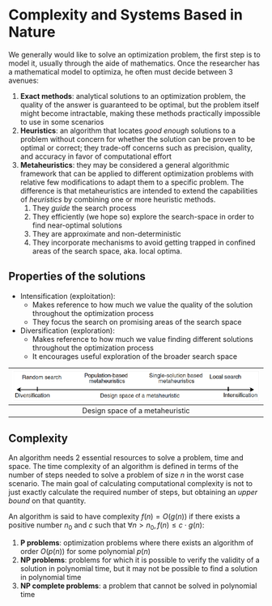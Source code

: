 # Complexity and Systems Based in Nature

We generally would like to solve an optimization problem, the first step is to model it, usually through the aide of mathematics. Once the researcher has a mathematical model to optimiza, he often must decide between 3 avenues:

1. **Exact methods**: analytical solutions to an optimization problem, the quality of the answer is guaranteed to be optimal, but the problem itself might become intractable, making these methods practically impossible to use in some scenarios
2. **Heuristics**: an algorithm that locates _good enough_ solutions to a problem without concern for whether the solution can be proven to be optimal or correct; they trade-off concerns such as precision, quality, and accuracy in favor of computational effort
3. **Metaheuristics**: they may be considered a general algorithmic framework that can be applied to different optimization problems with relative few modifications to adapt them to a specific problem. The difference is that metaheuristics are intended to extend the capabilities of _heuristics_ by combining one or more heuristic methods.
   1. They _guide_ the search process
   2. They efficiently (we hope so) explore the search-space in order to find near-optimal solutions
   3. They are approximate and non-deterministic
   4. They incorporate mechanisms to avoid getting trapped in confined areas of the search space, aka. local optima.

## Properties of the solutions

- Intensification (exploitation):
  - Makes reference to how much we value the quality of the solution throughout the optimization process
  - They focus the search on promising areas of the search space
- Diversification (exploration):
  - Makes reference to how much we value finding different solutions throughout the optimization process
  - It encourages useful exploration of the broader search space

| ![Design space of a metaheuristic](img/design-space-meta.png) |
| :-----------------------------------------------------------: |
|                Design space of a metaheuristic                |

## Complexity

An algorithm needs 2 essential resources to solve a problem, time and space. The time complexity of an algorithm is defined in terms of the number of steps needed to solve a problem of size $n$ in the worst case scenario. The main goal of calculating computational complexity is not to just exactly calculate the required number of steps, but obtaining an _upper bound_ on that quantity.

An algorithm is said to have complexity $f(n) = O(g(n))$ if there exists a positive number $n_0$ and $c$ such that $\forall n > n_0, f(n) \leq c \cdot g(n)$:

1. **P problems**: optimization problems where there exists an algorithm of order $O(p(n))$ for some polynomial $p(n)$
2. **NP problems**: problems for which it is possible to verify the validity of a solution in polynomial time, but it may not be possible to find a solution in polynomial time
3. **NP complete problems**: a problem that cannot be solved in polynomial time
